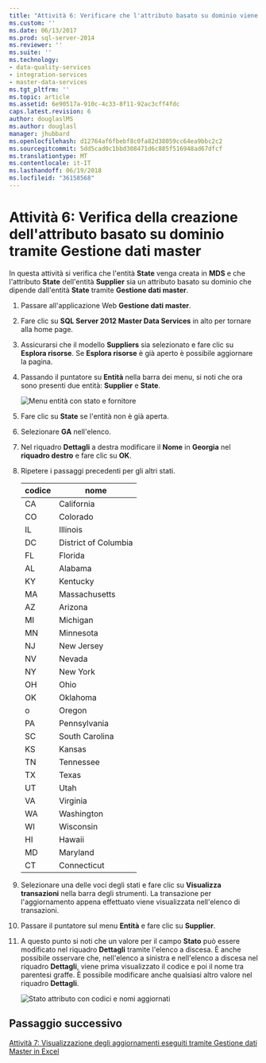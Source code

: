 ```yaml
---
title: "Attività 6: Verificare che l'attributo basato su dominio viene creato tramite Gestione dati Master | Documenti Microsoft"
ms.custom: ''
ms.date: 06/13/2017
ms.prod: sql-server-2014
ms.reviewer: ''
ms.suite: ''
ms.technology:
- data-quality-services
- integration-services
- master-data-services
ms.tgt_pltfrm: ''
ms.topic: article
ms.assetid: 6e90517a-910c-4c33-8f11-92ac3cff4fdc
caps.latest.revision: 6
author: douglaslMS
ms.author: douglasl
manager: jhubbard
ms.openlocfilehash: d12764af6fbebf8c0fa82d38059cc64ea9bbc2c2
ms.sourcegitcommit: 5dd5cad0c1bbd308471d6c885f516948ad67dfcf
ms.translationtype: MT
ms.contentlocale: it-IT
ms.lasthandoff: 06/19/2018
ms.locfileid: "36158568"
---
```

# <a name="task-6-verify-that-the-domain-based-attribute-is-created-using-master-data-manager"></a>Attività 6: Verifica della creazione dell'attributo basato su dominio tramite Gestione dati master
  In questa attività si verifica che l'entità **State** venga creata in **MDS** e che l'attributo **State** dell'entità **Supplier** sia un attributo basato su dominio che dipende dall'entità **State** tramite **Gestione dati master**.  
  
1.  Passare all'applicazione Web **Gestione dati master**.  
  
2.  Fare clic su **SQL Server 2012 Master Data Services** in alto per tornare alla home page.  
  
3.  Assicurarsi che il modello **Suppliers** sia selezionato e fare clic su **Esplora risorse**. Se **Esplora risorse** è già aperto è possibile aggiornare la pagina.  
  
4.  Passando il puntatore su **Entità** nella barra dei menu, si noti che ora sono presenti due entità: **Supplier** e **State**.  
  
     ![Menu entità con stato e fornitore](../../2014/tutorials/media/et-verifythatthedbaiscreatedusingmdm-01.jpg "Menu entità con stato e fornitore")  
  
5.  Fare clic su **State** se l'entità non è già aperta.  
  
6.  Selezionare **GA** nell'elenco.  
  
7.  Nel riquadro **Dettagli** a destra modificare il **Nome** in **Georgia** nel **riquadro destro** e fare clic su **OK**.  
  
8.  Ripetere i passaggi precedenti per gli altri stati.  
  
    |codice|nome|  
    |----------|----------|  
    |CA|California|  
    |CO|Colorado|  
    |IL|Illinois|  
    |DC|District of Columbia|  
    |FL|Florida|  
    |AL|Alabama|  
    |KY|Kentucky|  
    |MA|Massachusetts|  
    |AZ|Arizona|  
    |MI|Michigan|  
    |MN|Minnesota|  
    |NJ|New Jersey|  
    |NV|Nevada|  
    |NY|New York|  
    |OH|Ohio|  
    |OK|Oklahoma|  
    |o|Oregon|  
    |PA|Pennsylvania|  
    |SC|South Carolina|  
    |KS|Kansas|  
    |TN|Tennessee|  
    |TX|Texas|  
    |UT|Utah|  
    |VA|Virginia|  
    |WA|Washington|  
    |WI|Wisconsin|  
    |HI|Hawaii|  
    |MD|Maryland|  
    |CT|Connecticut|  
  
9. Selezionare una delle voci degli stati e fare clic su **Visualizza transazioni** nella barra degli strumenti. La transazione per l'aggiornamento appena effettuato viene visualizzata nell'elenco di transazioni.  
  
10. Passare il puntatore sul menu **Entità** e fare clic su **Supplier**.  
  
11. A questo punto si noti che un valore per il campo **Stato** può essere modificato nel riquadro **Dettagli** tramite l'elenco a discesa. È anche possibile osservare che, nell'elenco a sinistra e nell'elenco a discesa nel riquadro **Dettagli**, viene prima visualizzato il codice e poi il nome tra parentesi graffe. È possibile modificare anche qualsiasi altro valore nel riquadro **Dettagli**.  
  
     ![Stato attributo con codici e nomi aggiornati](../../2014/tutorials/media/et-verifythatthedbaiscreatedusingmdm-02.jpg "stato attributo con codici e nomi aggiornati")  
  
## <a name="next-step"></a>Passaggio successivo  
 [Attività 7: Visualizzazione degli aggiornamenti eseguiti tramite Gestione dati Master in Excel](../../2014/tutorials/task-7-viewing-updates-made-using-master-data-manager-in-excel.md)  
  
  